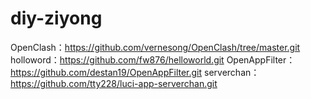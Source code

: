 # diy-ziyong
OpenClash：https://github.com/vernesong/OpenClash/tree/master.git
holloword：https://github.com/fw876/helloworld.git
OpenAppFilter：https://github.com/destan19/OpenAppFilter.git
serverchan：https://github.com/tty228/luci-app-serverchan.git
